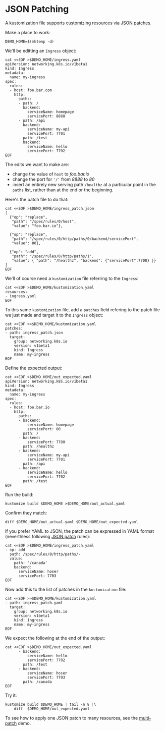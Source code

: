 # JSON Patching

[JSON patches]: https://tools.ietf.org/html/rfc6902
[JSON patch]: https://tools.ietf.org/html/rfc6902

A kustomization file supports customizing
resources via [JSON patches].

Make a place to work:

<!-- @placeToWork @testAgainstLatestRelease -->
```
DEMO_HOME=$(mktemp -d)
```

We'll be editting an `Ingress` object:

<!-- @ingress @testAgainstLatestRelease -->
```
cat <<EOF >$DEMO_HOME/ingress.yaml
apiVersion: networking.k8s.io/v1beta1
kind: Ingress
metadata:
  name: my-ingress
spec:
  rules:
  - host: foo.bar.com
    http:
      paths:
      - path: /
        backend:
          serviceName: homepage
          servicePort: 8888
      - path: /api
        backend:
          serviceName: my-api
          servicePort: 7701
      - path: /test
        backend:
          serviceName: hello
          servicePort: 7702
EOF
```

The edits we want to make are:

 - change the value of `host` to _foo.bar.io_
 - change the port for `'/'` from _8888_ to _80_
 - insert an entirely new serving path `/healthz`
   at a particular point in the `paths` list,
   rather than at the end or the beginning.

Here's the patch file to do that:

<!-- @addJsonPatch @testAgainstLatestRelease -->
```
cat <<EOF >$DEMO_HOME/ingress_patch.json
[
  {"op": "replace",
   "path": "/spec/rules/0/host",
   "value": "foo.bar.io"},

  {"op": "replace",
   "path": "/spec/rules/0/http/paths/0/backend/servicePort",
   "value": 80},

  {"op": "add",
   "path": "/spec/rules/0/http/paths/1",
   "value": { "path": "/healthz", "backend": {"servicePort":7700} }}
]
EOF
```

We'll of course need a `kustomization` file
referring to the `Ingress`:

<!-- @kustomization @testAgainstLatestRelease -->
```
cat <<EOF >$DEMO_HOME/kustomization.yaml
resources:
- ingress.yaml
EOF
```

To this same `kustomization` file, add a
`patches` field refering to
the patch file we just made and
target it to the `Ingress` object:

<!-- @applyJsonPatch @testAgainstLatestRelease -->
```
cat <<EOF >>$DEMO_HOME/kustomization.yaml
patches:
- path: ingress_patch.json
  target:
    group: networking.k8s.io
    version: v1beta1
    kind: Ingress
    name: my-ingress
EOF
```

Define the expected output:
<!-- @expected @testAgainstLatestRelease -->
```
cat <<EOF >$DEMO_HOME/out_expected.yaml
apiVersion: networking.k8s.io/v1beta1
kind: Ingress
metadata:
  name: my-ingress
spec:
  rules:
  - host: foo.bar.io
    http:
      paths:
      - backend:
          serviceName: homepage
          servicePort: 80
        path: /
      - backend:
          servicePort: 7700
        path: /healthz
      - backend:
          serviceName: my-api
          servicePort: 7701
        path: /api
      - backend:
          serviceName: hello
          servicePort: 7702
        path: /test
EOF
```

Run the build:
<!-- @runIt @testAgainstLatestRelease -->
```
kustomize build $DEMO_HOME >$DEMO_HOME/out_actual.yaml
```

Confirm they match:

<!-- @diffShouldExitZero @testAgainstLatestRelease -->
```
diff $DEMO_HOME/out_actual.yaml $DEMO_HOME/out_expected.yaml
```

If you prefer YAML to JSON, the patch can be expressed
in YAML format (neverthless following [JSON patch] rules):

<!-- @writeYamlPatch @testAgainstLatestRelease -->
```
cat <<EOF >$DEMO_HOME/ingress_patch.yaml
- op: add
  path: /spec/rules/0/http/paths/-
  value:
    path: '/canada'
    backend:
      serviceName: hoser
      servicePort: 7703
EOF
```

Now add this to the list of patches in the `kustomization` file:

<!-- @addYamlPatch @testAgainstLatestRelease -->
```
cat <<EOF >>$DEMO_HOME/kustomization.yaml
- path: ingress_patch.yaml
  target:
    group: networking.k8s.io
    version: v1beta1
    kind: Ingress
    name: my-ingress
EOF
```

We expect the following at the end of the output:
<!-- @expected @testAgainstLatestRelease -->
```
cat <<EOF >$DEMO_HOME/out_expected.yaml
      - backend:
          serviceName: hello
          servicePort: 7702
        path: /test
      - backend:
          serviceName: hoser
          servicePort: 7703
        path: /canada
EOF
```

Try it:

<!-- @runIt @testAgainstLatestRelease -->
```
kustomize build $DEMO_HOME | tail -n 8 |\
    diff  $DEMO_HOME/out_expected.yaml -
```

To see how to apply one JSON patch to many resources,
see the [multi-patch](patchMultipleObjects.md) demo.
